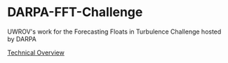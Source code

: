 # DARPA-FFT-Challenge
UWROV's work for the Forecasting Floats in Turbulence Challenge hosted by DARPA

[Technical Overview](https://github.com/uwrov/DARPA-FFT-Challenge/blob/main/brief_tech_approach.pdf)
